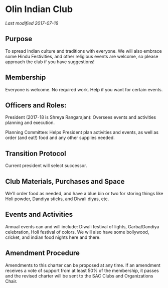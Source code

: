 # Olin Indian Club
*Last modified 2017-07-16*

## Purpose
To spread Indian culture and traditions with everyone. We will also embrace some Hindu Festivities, and other religious events are welcome, so please approach the club if you have suggestions!

## Membership
Everyone is welcome. No required work. Help if you want for certain events.

## Officers and Roles:
President (2017-18 is Shreya Rangarajan): Oversees events and activities planning and execution.

Planning Committee: Helps President plan activities and events, as well as order (and eat!) food and any other supplies needed.

## Transition Protocol
Current president will select successor.

## Club Materials, Purchases and Space
We'll order food as needed, and have a blue bin or two for storing things like Holi powder, Dandiya sticks, and Diwali diyas, etc.

## Events and Activities
Annual events can and will include: Diwali festival of lights, Garba/Dandiya celebration, Holi festival of colors. We will also have some bollywood, cricket, and indian food nights here and there.

## Amendment Procedure
Amendments to this charter can be proposed at any time. If an amendment receives a vote of support from at least 50% of the membership, it passes and the revised charter will be sent to the SAC Clubs and Organizations Chair.
